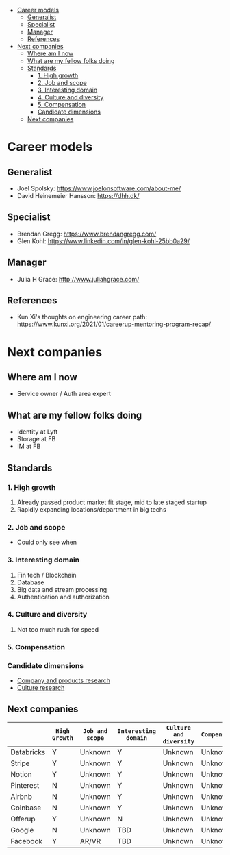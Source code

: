 - [Career models](#career-models)
  - [Generalist](#generalist)
  - [Specialist](#specialist)
  - [Manager](#manager)
  - [References](#references)
- [Next companies](#next-companies)
  - [Where am I now](#where-am-i-now)
  - [What are my fellow folks doing](#what-are-my-fellow-folks-doing)
  - [Standards](#standards)
    - [1. High growth](#1-high-growth)
    - [2. Job and scope](#2-job-and-scope)
    - [3. Interesting domain](#3-interesting-domain)
    - [4. Culture and diversity](#4-culture-and-diversity)
    - [5. Compensation](#5-compensation)
    - [Candidate dimensions](#candidate-dimensions)
  - [Next companies](#next-companies-1)

# Career models
## Generalist
* Joel Spolsky: https://www.joelonsoftware.com/about-me/
* David Heinemeier Hansson: https://dhh.dk/

## Specialist
* Brendan Gregg: https://www.brendangregg.com/
* Glen Kohl: https://www.linkedin.com/in/glen-kohl-25bb0a29/

## Manager
* Julia H Grace: http://www.juliahgrace.com/

## References
* Kun Xi's thoughts on engineering career path: https://www.kunxi.org/2021/01/careerup-mentoring-program-recap/

# Next companies
## Where am I now
* Service owner / Auth area expert

## What are my fellow folks doing
* Identity at Lyft
* Storage at FB
* IM at FB

## Standards
### 1. High growth 
1. Already passed product market fit stage, mid to late staged startup
2. Rapidly expanding locations/department in big techs

### 2. Job and scope 
* Could only see when 

### 3. Interesting domain
1. Fin tech / Blockchain
2. Database
3. Big data and stream processing
4. Authentication and authorization

### 4. Culture and diversity 
1. Not too much rush for speed

### 5. Compensation

### Candidate dimensions
* [Company and products research](https://docs.google.com/spreadsheets/d/1Pa2ma5UNvy-j_9HYMK6jdslj9V88VZwtapuJPAIMees/edit?usp=sharing)
* [Culture research](https://docs.google.com/spreadsheets/d/1qiEMJvnqP8ZJ7qje5pJRn1dTFT2vAU_QtVKxw7AK6IU/edit#gid=1271895131)

## Next companies
|   | `High Growth`  | `Job and scope`  | `Interesting domain`  |  `Culture and diversity` | `Compensation` |
|---|---|---|---|---|---|
| Databricks  | Y | Unknown  | Y  | Unknown  | Unknown |
| Stripe  | Y  | Unknown  | Y  | Unknown  | Unknown |
| Notion  | Y  |  Unknown | Y  | Unknown  | Unknown |
| Pinterest  | N  | Unknown  | Y  | Unknown  | Unknown |
| Airbnb  | N  | Unknown  | Y  | Unknown  | Unknown |
| Coinbase  | N  |  Unknown | Y  | Unknown  | Unknown |
| Offerup  |  Y | Unknown  | N  | Unknown  | Unknown |
| Google  | N  | Unknown  | TBD  | Unknown  | Unknown |
| Facebook  | Y  | AR/VR  | TBD  | Unknown  | Unknown |
